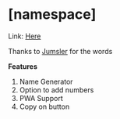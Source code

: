 # [namespace]

Link: [Here](https://zmall53.github.io/namespace/)

Thanks to [Jumsler](https://github.com/Jumsler) for the words

**Features**

 1. Name Generator
 2. Option to add numbers
 3. PWA Support
 4. Copy on button

